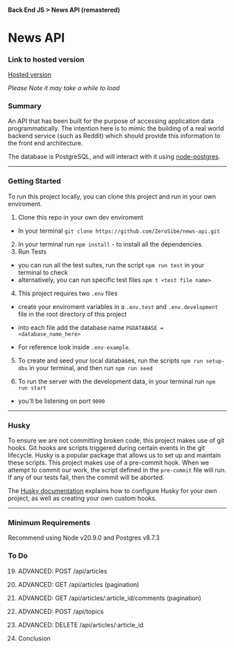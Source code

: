 #### Back End JS > News API (remastered)

# News API

### Link to hosted version

[Hosted version](https://news-api-apvv.onrender.com/api/)

_Please Note it may take a while to load_

### Summary

An API that has been built for the purpose of accessing application data programmatically. The intention here is to mimic the building of a real world backend service (such as Reddit) which should provide this information to the front end architecture.

The database is PostgreSQL, and will interact with it using [node-postgres](https://node-postgres.com/).

---

### Getting Started

To run this project locally, you can clone this project and run in your own enviroment.

1. Clone this repo in your own dev enviroment

- In your terminal `git clone https://github.com/ZeroSibe/news-api.git `

2. In your terminal run `npm install` - to install all the dependencies.
3. Run Tests

- you can run all the test suites, run the script `npm run test` in your terminal to check
- alternatively, you can run specific test files `npm t <test file name>`

4. This project requires two `.env` files

- create your enviroment variables in a `.env.test` and `.env.development` file in the root directory of this project

- into each file add the database name `PGDATABASE = <database_name_here>`

- For reference look inside `.env-example`.

5. To create and seed your local databases, run the scripts `npm run setup-dbs` in your terminal, and then run `npm run seed`

6. To run the server with the development data, in your terminal run `npm run start`

- you'll be listening on port `9090`

---

### Husky

To ensure we are not committing broken code, this project makes use of git hooks. Git hooks are scripts triggered during certain events in the git lifecycle. Husky is a popular package that allows us to set up and maintain these scripts. This project makes use of a pre-commit hook. When we attempt to commit our work, the script defined in the `pre-commit` file will run. If any of our tests fail, then the commit will be aborted.

The [Husky documentation](https://typicode.github.io/husky/#/) explains how to configure Husky for your own project, as well as creating your own custom hooks.

---

### Minimum Requirements

Recommend using Node v20.9.0 and Postgres v8.7.3

### To Do

19. ADVANCED: POST /api/articles

20. ADVANCED: GET /api/articles (pagination)

21. ADVANCED: GET /api/articles/:article_id/comments (pagination)

22. ADVANCED: POST /api/topics

23. ADVANCED: DELETE /api/articles/:article_id

24. Conclusion
